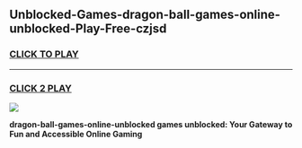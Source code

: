 
## Unblocked-Games-dragon-ball-games-online-unblocked-Play-Free-czjsd
<h3>
<a href="https://premium76.site?title=dragon-ball-games-online-unblocked&ref=10A">CLICK TO PLAY</a></h3>
<hr>

<h3>
<a href="https://premium76.site?title=dragon-ball-games-online-unblocked&ref=10A">CLICK 2 PLAY</a>
  
</h3>

<a href="https://premium76.site?title=dragon-ball-games-online-unblocked&ref=10A"><img src="https://clearcache.store/games.png"></a>


**dragon-ball-games-online-unblocked games unblocked: Your Gateway to Fun and Accessible Online Gaming**
